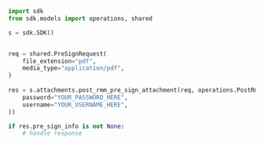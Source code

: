 <!-- Start SDK Example Usage -->
```python
import sdk
from sdk.models import operations, shared

s = sdk.SDK()


req = shared.PreSignRequest(
    file_extension="pdf",
    media_type="application/pdf",
)
    
res = s.attachments.post_rmm_pre_sign_attachment(req, operations.PostRmmPreSignAttachmentSecurity(
    password="YOUR_PASSWORD_HERE",
    username="YOUR_USERNAME_HERE",
))

if res.pre_sign_info is not None:
    # handle response
```
<!-- End SDK Example Usage -->